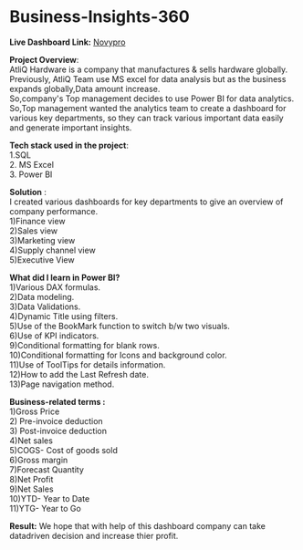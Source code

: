 # Business-Insights-360 


**Live Dashboard Link:**
[Novypro](https://www.novypro.com/project/business-insights)

**Project Overview**:<br>
AtliQ Hardware is a company that manufactures & sells hardware globally.
Previously, AtliQ Team use MS excel for data analysis but as the business expands globally,Data amount increase.<br>
So,company's Top management decides to use Power BI for data analytics.
So,Top management wanted the analytics team to create a dashboard for various key departments, so they can track various important data easily and generate important insights.

**Tech stack used in the project**:<br>
1.SQL <br>
2. MS Excel <br>
3. Power BI <br>

**Solution** :<br>
I created various dashboards for key departments to give an overview of company performance.<br>
1)Finance view <br>
2)Sales view <br>
3)Marketing view <br>
4)Supply channel view <br>
5)Executive View <br>

**What did I learn in Power BI?**<br>
1)Various DAX formulas.<br>
2)Data modeling.<br>
3)Data Validations.<br>
4)Dynamic Title using filters.<br>
5)Use of the BookMark function to switch b/w two visuals.<br>
6)Use of KPI indicators.<br>
9)Conditional formatting for blank rows.<br>
10)Conditional formatting for Icons and background color.<br>
11)Use of ToolTips for details information.<br>
12)How to add the Last Refresh date.<br>
13)Page navigation method.<br>

**Business-related terms :**<br>
1)Gross Price<br>
2) Pre-invoice deduction<br>
3) Post-invoice deduction<br>
4)Net sales<br>
5)COGS- Cost of goods sold<br>
6)Gross margin<br>
7)Forecast Quantity<br>
8)Net Profit<br>
9)Net Sales<br>
10)YTD- Year to Date<br>
11)YTG- Year to Go<br>

**Result:**
We hope that with help of this dashboard company can take datadriven decision and increase thier profit.
